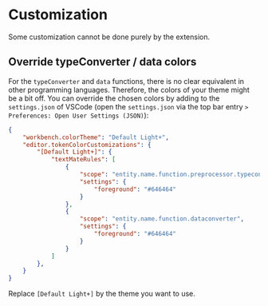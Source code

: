 # Customization

Some customization cannot be done purely by the extension.


## Override typeConverter / data colors

For the `typeConverter` and `data` functions, there is no clear equivalent in other programming languages. Therefore, the colors of your theme might be a bit off. You can override the chosen colors by adding to the `settings.json` of VSCode (open the `settings.json` via the top bar entry `> Preferences: Open User Settings (JSON)`):

```json
{
    "workbench.colorTheme": "Default Light+",
    "editor.tokenColorCustomizations": {
        "[Default Light+]": {
            "textMateRules": [
                {
                    "scope": "entity.name.function.preprocessor.typeconverter",
                    "settings": {
                        "foreground": "#646464"
                    }
                },
                {
                    "scope": "entity.name.function.dataconverter",
                    "settings": {
                        "foreground": "#646464"
                    }
                }
            ]
        },
    }
}
```

Replace `[Default Light+]` by the theme you want to use.

